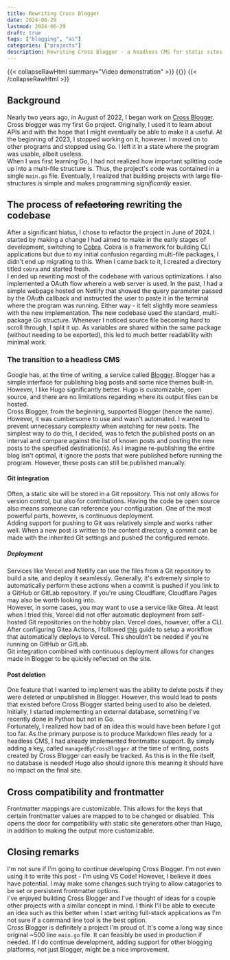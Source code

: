 ```yaml
---
title: Rewriting Cross Blogger
date: 2024-06-29
lastmod: 2024-06-29
draft: true
tags: ["blogging", "ai"]
categories: ["projects"]
description: Rewriting Cross Blogger - a headless CMS for static sites
---
```

{{< collapseRawHtml summary="Video demonstration" >}}
{{<youtube H3HyQ7h5ogE>}}
{{< /collapseRawHtml >}}
## Background  
Nearly two years ago, in August of 2022, I began work on [Cross Blogger](https://github.com/slashtechno/cross-blogger). Cross blogger was my first Go project. Originally, I used it to learn about APIs and with the hope that I might eventually be able to make it a useful. At the beginning of 2023, I stopped working on it, however. I moved on to other programs and stopped using Go. I left it in a state where the program was usable, albeit useless.  
When I was first learning Go, I had not realized how important splitting code up into a multi-file structure is. Thus, the project's code was contained in a single `main.go` file. Eventually, I realized that building projects with large file-structures is simple and makes programming *significantly* easier.  

## The process of ~~refactoring~~ rewriting the codebase
After a significant hiatus, I chose to refactor the project in June of 2024. I started by making a change I had aimed to make in the early stages of development, switching to [Cobra](https://github.com/spf13/cobra). Cobra is a framework for building CLI applications but due to my initial confusion regarding multi-file packages, I didn't end up migrating to this. When I came back to it, I created a directory titled `cobra` and started fresh.  
I ended up rewriting most of the codebase with various optimizations. I also implemented a OAuth flow wherein a web server is used. In the past, I had a simple webpage hosted on Netlify that showed the query parameter passed by the OAuth callback and instructed the user to paste it in the terminal where the program was running. Either way - it felt slightly more seamless with the new implementation. The new codebase used the standard, multi-package Go structure. Whenever I noticed source file becoming hard to scroll through, I split it up. As variables are shared within the same package (without needing to be exported), this led to much better readability with minimal work.  
### The transition to a headless CMS  
Google has, at the time of writing, a service called [Blogger](https://blogger.com/). Blogger has a simple interface for publishing blog posts and some nice themes built-in. However, I like Hugo significantly better. Hugo is customizable, open source, and there are no limitations regarding where its output files can be hosted.  
Cross Blogger, from the beginning, supported Blogger (hence the name). However, it was cumbersome to use and wasn't automated. I wanted to prevent unnecessary complexity when watching for new posts. The simplest way to do this, I decided, was to fetch the published posts on an interval and compare against the list of known posts and posting the new posts to the specified destination(s). As I imagine re-publishing the entire blog isn't optimal, it ignore the posts that were published before running the program. However, these posts can still be published manually.  

#### Git integration  
Often, a static site will be stored in a Git repository. This not only allows for version control, but also for contributions. Having the code be open source also means someone can reference your configuration. One of the most powerful parts, however, is continuous deployment.  
Adding support for pushing to Git was relatively simple and works rather well. When a new post is written to the content directory, a commit can be made with the inherited Git settings and pushed the configured remote.  
##### Deployment  
<!-- Link to Wayback machine if the article no longer exists: https://web.archive.org/web/20240625155702/https://codebenchers.com/blog/gitea-actions-vercel -->
Services like Vercel and Netlify can use the files from a Git repository to build a site, and deploy it seamlessly. Generally, it's extremely simple to automatically perform these actions when a commit is pushed if you link to a GitHub or GitLab repository. If you're using Cloudflare, Cloudflare Pages may also be worth looking into.  
However, in some cases, you may want to use a service like Gitea. At least when I tried this, Vercel did not offer automatic deployment from self-hosted Git repositories on the hobby plan. Vercel does, however, offer a CLI. After configuring Gitea Actions, I followed [this](https://codebenchers.com/blog/gitea-actions-vercel) guide to setup a workflow that automatically deploys to Vercel. This shouldn't be needed if you're running on GitHub or GitLab.  
Git integration combined with continuous deployment allows for changes made in Blogger to be quickly reflected on the site.  

#### Post deletion  
One feature that I wanted to implement was the ability to delete posts if they were deleted or unpublished in Blogger. However, this would lead to posts that existed before Cross Blogger started being used to also be deleted. Initially, I started implementing an external database, something I've recently done in Python but not in Go.  
Fortunately, I realized how bad of an idea this would have been before I got too far. As the primary purpose is to produce Markdown files ready for a headless CMS, I had already implemented frontmatter support. By simply adding a key, called `managedByCrossBlogger` at the time of writing, posts created by Cross Blogger can easily be tracked. As this is in the file itself, no database is needed! Hugo also should ignore this meaning it should have no impact on the final site.  

## Cross compatibility and frontmatter  
Frontmatter mappings are customizable. This allows for the keys that certain frontmatter values are mapped to to be changed or disabled. This opens the door for compatibility with static site generators other than Hugo, in addition to making the output more customizable.

## Closing remarks  
I'm not sure if I'm going to continue developing Cross Blogger. I'm not even using it to write this post - I'm using VS Code! However, I believe it does have potential. I may make some changes such trying to allow catagories to be set or persistent frontmatter options.  
I've enjoyed building Cross Blogger and I've thought of ideas for a couple other projects with a similar concept in mind. I think I'll be able to execute an idea such as this better when I start writing full-stack applications as I'm not sure if a command line tool is the best option.  
Cross Blogger is definitely a project I'm proud of. It's come a long way since original ~500 line `main.go` file. It can feasibly be used in production if needed. If I do continue development, adding support for other blogging platforms, not just Blogger, might be a nice improvement.
